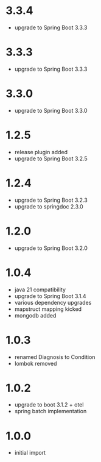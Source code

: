 # 3.3.4
- upgrade to Spring Boot 3.3.3

# 3.3.3
- upgrade to Spring Boot 3.3.3

# 3.3.0
- upgrade to Spring Boot 3.3.0

# 1.2.5
- release plugin added
- upgrade to Spring Boot 3.2.5

# 1.2.4
- upgrade to Spring Boot 3.2.3
- upgrade to springdoc 2.3.0

# 1.2.0
- upgrade to Spring Boot 3.2.0

# 1.0.4
- java 21 compatibility
- upgrade to Spring Boot 3.1.4
- various dependency upgrades
- mapstruct mapping kicked
- mongodb added

# 1.0.3
- renamed Diagnosis to Condition
- lombok removed

# 1.0.2
- upgrade to boot 3.1.2 + otel
- spring batch implementation

# 1.0.0
- initial import
